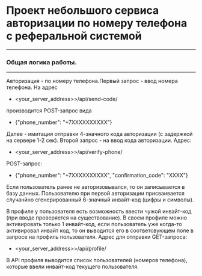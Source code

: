 # Проект небольшого сервиса авторизации по номеру телефона с реферальной системой

---
### Общая логика работы.

---
Авторизация - по номеру телефона.Первый запрос - ввод номера телефона.
На адрес 
- <your_server_address>>/api/send-code/ 

производится POST-запрос вида

- {"phone_number": "+7ХХХХХХХХХХ"}

Далее - имитация отправки 4-значного кода авторизации (с задержкой
на сервере 1-2 сек). Второй запрос - на ввод кода авторизации.
Адрес:
- <your_server_address>>/api/verify-phone/

POST-запрос:
- {"phone_number": "+7ХХХХХХХХХХ",
    "confirmation_code": "ХХХХ"}

Если пользователь ранее не авторизовывался, то он записывается в базу данных.
Пользователю при первой авторизации присваивается случанйно сгенерированный
6-значный инвайт-код (цифры и символы).

В профиле у пользователя есть возможность ввести чужой инвайт-код
(при вводе проверяется на существование). В своем профиле можно 
активировать только 1 инвайт-код, если пользователь уже когда-то 
активировал инвайт код, то он выводится его в соответсвующем 
поле в запросе на профиль пользователя.
Адрес для отправки GET-запроса:
- <your_server_address>>/api/profile/

В API профиля выводится список пользователей (номеров телефона),
которые ввели инвайт-код текущего пользователя.

